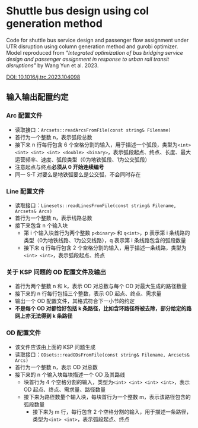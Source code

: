 # Shuttle bus design using col generation method
Code for shuttle bus service design and passenger flow assignment under UTR disruption using column generation method and gurobi optimizer. Model reproduced from *"Integrated optimization of bus bridging service design and passenger assignment in response to urban rail transit disruptions"* by Wang Yun et al. 2023. 

[DOI: 10.1016/j.trc.2023.104098](https://doi.org/10.1016/j.trc.2023.104098)

## 输入输出配置约定

### Arc 配置文件
+ 读取接口：`Arcsets::readArcsFromFile(const string& Filename)`
+ 首行为一个整数 n，表示弧段总数
+ 接下来 n 行每行包含 6 个空格分割的输入，用于描述一个弧段，类型为`<int> <int> <int> <int> <double> <binary>`，表示弧段起点、终点、长度、最大运营频率、速度、弧段类型（0为地铁弧段、1为公交弧段）
+ 注意起点与终点**必须从 0 开始连续编号**
+ 同一 S-T 对要么是地铁弧要么是公交弧，不会同时存在

### Line 配置文件
+ 读取接口：`Linesets::readLinesFromFile(const string& Filename, Arcsets& Arcs)`
+ 首行为一个整数 n，表示线路总数
+ 接下来包含 n 个输入块
  + 第 i 个输入块首行为两个整数 `p<binary>` 和 `q<int>`，p 表示第 i 条线路的类型（0为地铁线路、1为公交线路），q 表示第 i 条线路包含的弧段数量
  + 接下来 q 行每行包含 2 个空格分割的输入，用于描述一条线路，类型为`<int> <int>`，表示弧段起点、终点

### 关于 KSP 问题的 OD 配置文件及输出
+ 首行为两个整数 n 和 k，表示 OD 对总数与每个 OD 对最大生成的路径数量
+ 接下来的 n 行每行包括三个整数，表示 OD 起点、终点、需求量
+ 输出一个 OD 配置文件，其格式符合下一小节的约定
+ **不是每个 OD 对都恰好包括 k 条路径，比如含环路径将被去除，部分给定的路网上亦无法得到 k 条路径**

### OD 配置文件
+ 该文件应该由上面的 KSP 问题生成
+ 读取接口：`ODsets::readODsFromFile(const string& Filename, Arcsets& Arcs)`
+ 首行为一个整数 n，表示 OD 对总数
+ 接下来的 n 个输入块每块描述一个 OD 及其路线
  + 块首行为 4 个空格分割的输入，类型为`<int> <int> <int> <int>`，表示 OD 起点、终点、需求量、路径数量
  + 接下来为路径数量个输入块，每块首行为一个整数 m，表示该路径包含的弧段数量
    + 接下来为 m 行，每行包含 2 个空格分割的输入，用于描述一条路径，类型为`<int> <int>`，表示弧段起点、终点
